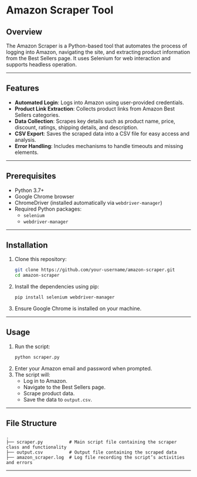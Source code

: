 # Amazon Scraper Tool

## Overview

The Amazon Scraper is a Python-based tool that automates the process of logging into Amazon, navigating the site, and extracting product information from the Best Sellers page. It uses Selenium for web interaction and supports headless operation.

---

## Features

- **Automated Login**: Logs into Amazon using user-provided credentials.
- **Product Link Extraction**: Collects product links from Amazon Best Sellers categories.
- **Data Collection**: Scrapes key details such as product name, price, discount, ratings, shipping details, and description.
- **CSV Export**: Saves the scraped data into a CSV file for easy access and analysis.
- **Error Handling**: Includes mechanisms to handle timeouts and missing elements.

---

## Prerequisites

- Python 3.7+
- Google Chrome browser
- ChromeDriver (installed automatically via `webdriver-manager`)
- Required Python packages:
  - `selenium`
  - `webdriver-manager`

---

## Installation

1. Clone this repository:
   ```bash
   git clone https://github.com/your-username/amazon-scraper.git
   cd amazon-scraper
   ```
2. Install the dependencies using pip:
   ```bash
   pip install selenium webdriver-manager
   ```
3. Ensure Google Chrome is installed on your machine.

---

## Usage

1. Run the script:
   ```bash
   python scraper.py
   ```
2. Enter your Amazon email and password when prompted.
3. The script will:
   - Log in to Amazon.
   - Navigate to the Best Sellers page.
   - Scrape product data.
   - Save the data to `output.csv`.

---

## File Structure

```
.
├── scraper.py          # Main script file containing the scraper class and functionality
├── output.csv          # Output file containing the scraped data
├── amazon_scraper.log  # Log file recording the script’s activities and errors
```

---


